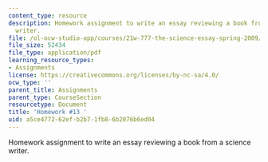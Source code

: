 ```yaml
---
content_type: resource
description: Homework assignment to write an essay reviewing a book from a science
  writer.
file: /ol-ocw-studio-app/courses/21w-777-the-science-essay-spring-2009/a5ce477262efb2b71fb86b2076b6ed04_MIT21W_777s09_assn11_hw13.pdf
file_size: 52434
file_type: application/pdf
learning_resource_types:
- Assignments
license: https://creativecommons.org/licenses/by-nc-sa/4.0/
ocw_type: ''
parent_title: Assignments
parent_type: CourseSection
resourcetype: Document
title: 'Homework #13 '
uid: a5ce4772-62ef-b2b7-1fb8-6b2076b6ed04
---
```

Homework assignment to write an essay reviewing a book from a science writer.
